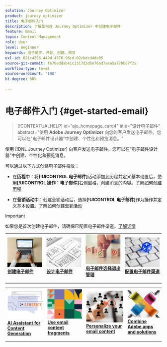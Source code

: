 ```yaml
---
solution: Journey Optimizer
product: journey optimizer
title: 电子邮件入门
description: 了解如何在 Journey Optimizer 中创建电子邮件
feature: Email
topic: Content Management
role: User
level: Beginner
keywords: 电子邮件、开始、创建、预览
exl-id: 621c4256-449d-4376-96cd-02cbdcd4de05
source-git-commit: f670eddab41c2317d2dbe76ad7aea5a77bb87f2a
workflow-type: tm+mt
source-wordcount: '190'
ht-degree: 88%

---
```


# 电子邮件入门 {#get-started-email}

>[!CONTEXTUALHELP]
>id="ajo_homepage_card4"
>title="设计电子邮件"
>abstract="使用 **Adobe Journey Optimizer** 向您的客户发送电子邮件。您可以在“电子邮件设计器”中创建、个性化和预览消息。"

使用 [!DNL Journey Optimizer] 向客户发送电子邮件。您可以在“电子邮件设计器”中创建、个性化和预览消息。

可以通过以下方式创建电子邮件投放：

* 在&#x200B;**历程**&#x200B;中：将&#x200B;**[!UICONTROL 电子邮件]**&#x200B;活动添加到历程并定义基本设置后，使用&#x200B;**[!UICONTROL 操作：电子邮件]**&#x200B;右侧窗格，创建消息的内容。[了解如何创建历程](../building-journeys/journey-gs.md)

* 在&#x200B;**营销活动**&#x200B;中：创建营销活动后，选择&#x200B;**[!UICONTROL 电子邮件]**&#x200B;作为操作并定义基本设置。[了解如何创建营销活动](../campaigns/create-campaign.md#configure)


>[!IMPORTANT]
>
>如果您是首次创建电子邮件，请确保已配置电子邮件渠道。[了解详情](email-settings.md)

<table style="table-layout:fixed"><tr style="border: 0;">
<td>
<a href="create-email.md">
<img alt="创建" src="../assets/do-not-localize/email-create.jpeg">
</a>
<div><a href="create-email.md"><strong>创建电子邮件</strong>
</div>
<p>
</td>
<td>
<a href="get-started-email-design.md">
<img alt="设计" src="../assets/do-not-localize/email-design.jpg">
</a>
<div>
<a href="get-started-email-design.md"><strong>设计电子邮件</strong></a>
</div>
<p></td>
<td>
<a href="email-opt-out.md">
<img alt="选择退出" src="../assets/do-not-localize/email-opt-out.jpg">
</a>
<div>
<a href="email-opt-out.md"><strong>电子邮件选择退出管理</strong></a>
</div>
<p>
</td>
<td>
<a href="email-settings.md">
<img alt="配置" src="../assets/do-not-localize/email-config.jpg">
</a>
<div>
<a href="email-settings.md"><strong>配置电子邮件渠道</strong></a>
</div>
<p>
</td>
</tr></table>

<table style="table-layout:fixed"><tr style="border: 0;">
<td>
<a href="../content-management/generative-email.md">
<img alt="AI 助手" src="../assets/do-not-localize/email-generate.jpg">
</a>
<div><a href="../content-management/generative-email.md"><strong>AI Assistant for Content Generation</strong>
</div>
<p>
</td>
<td>
<a href="../content-management/fragments.md">
<img alt="内容片段" src="../assets/do-not-localize/patterns.jpg">
</a>
<div>
<a href="../content-management/fragments.md"><strong>Use email content fragments</strong></a>
</div>
<p></td>
<td>
<a href="../personalization/personalize.md">
<img alt="个性化您的内容" src="../assets/do-not-localize/personalize.jpg">
</a>
<div>
<a href="../personalization/personalize.md"><strong>Personalize your email content</strong></a>
</div>
<p>
</td>
<td>
<a href="../integrations/assets.md">
<img alt="Combine your solutions" src="../assets/do-not-localize/colors.jpeg">
</a>
<div>
<a href="../integrations/assets.md"><strong>Combine Adobe apps and solutions</strong></a>
</div>
<p>
</td>
</tr></table>

